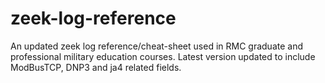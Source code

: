 # zeek-log-reference
An updated zeek log reference/cheat-sheet used in RMC graduate and professional military education courses.  Latest version updated to include ModBusTCP, DNP3 and ja4 related fields.
